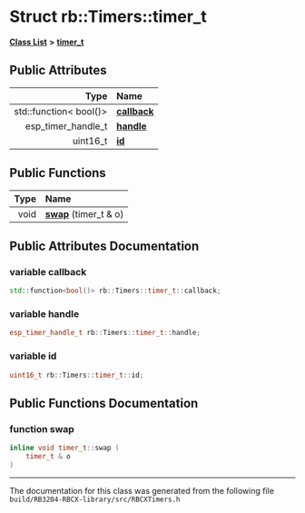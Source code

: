 
# Struct rb::Timers::timer\_t


[**Class List**](annotated.md) **>** [**timer\_t**](structrb_1_1Timers_1_1timer__t.md)


















## Public Attributes

| Type | Name |
| ---: | :--- |
|  std::function&lt; bool()&gt; | [**callback**](structrb_1_1Timers_1_1timer__t.md#variable-callback)  <br> |
|  esp\_timer\_handle\_t | [**handle**](structrb_1_1Timers_1_1timer__t.md#variable-handle)  <br> |
|  uint16\_t | [**id**](structrb_1_1Timers_1_1timer__t.md#variable-id)  <br> |


## Public Functions

| Type | Name |
| ---: | :--- |
|  void | [**swap**](structrb_1_1Timers_1_1timer__t.md#function-swap) (timer\_t & o) <br> |








## Public Attributes Documentation


### variable callback 


```cpp
std::function<bool()> rb::Timers::timer_t::callback;
```



### variable handle 


```cpp
esp_timer_handle_t rb::Timers::timer_t::handle;
```



### variable id 


```cpp
uint16_t rb::Timers::timer_t::id;
```


## Public Functions Documentation


### function swap 


```cpp
inline void timer_t::swap (
    timer_t & o
) 
```



------------------------------
The documentation for this class was generated from the following file `build/RB3204-RBCX-library/src/RBCXTimers.h`